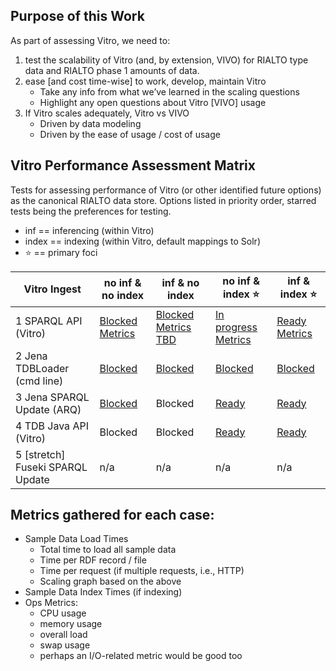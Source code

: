 ## Purpose of this Work

As part of assessing Vitro, we need to:

1. test the scalability of Vitro (and, by extension, VIVO) for RIALTO type data and RIALTO phase 1 amounts of data.
2. ease [and cost time-wise] to work, develop, maintain Vitro
    * Take any info from what we’ve learned in the scaling questions
    * Highlight any open questions about Vitro [VIVO] usage
3. If Vitro scales adequately, Vitro vs VIVO
    * Driven by data modeling
    * Driven by the ease of usage / cost of usage

## Vitro Performance Assessment Matrix

Tests for assessing performance of Vitro (or other identified future options) as the canonical RIALTO data store. Options listed in priority order, starred tests being the preferences for testing.

* inf == inferencing (within Vitro)
* index == indexing (within Vitro, default mappings to Solr)
* :star: == primary foci

Vitro Ingest                | no inf & no index    | inf & no index       | no inf & index :star:  | inf & index :star:
--------------------------- | -------------------- | -------------------- | ---------------------- | --------
1 SPARQL API (Vitro)        | [Blocked](https://github.com/sul-dlss/rialto/issues/53) [Metrics](TBD) | [Blocked](https://github.com/sul-dlss/rialto/issues/54) [Metrics TBD]() | [In progress](https://github.com/sul-dlss/rialto/issues/50) [Metrics](https://sulstats.stanford.edu/dashboard/db/servers?from=1526619600000&to=1526655600000&var-department=dlss&var-project=rialto&var-server=rialto-vitro-dev&theme=light) | [Ready](https://github.com/sul-dlss/rialto/issues/51) [Metrics](TBD)
2 Jena TDBLoader (cmd line) | [Blocked](https://github.com/sul-dlss/rialto/issues/66) | [Blocked](https://github.com/sul-dlss/rialto/issues/67) | [Blocked](https://github.com/sul-dlss/rialto/issues/55)   | [Blocked](https://github.com/sul-dlss/rialto/issues/56)
3 Jena SPARQL Update (ARQ)  | [Blocked](https://github.com/sul-dlss/rialto/issues/61) | Blocked              | [Ready](https://github.com/sul-dlss/rialto/issues/59)     | [Ready](https://github.com/sul-dlss/rialto/issues/60)
4 TDB Java API (Vitro)      | Blocked              | Blocked              | [Ready](https://github.com/sul-dlss/rialto/issues/63)     | [Ready](https://github.com/sul-dlss/rialto/issues/62)
5 [stretch] Fuseki SPARQL Update | n/a | n/a | n/a | n/a

## Metrics gathered for each case:
- Sample Data Load Times
  - Total time to load all sample data
  - Time per RDF record / file
  - Time per request (if multiple requests, i.e., HTTP)
  - Scaling graph based on the above
- Sample Data Index Times (if indexing)
- Ops Metrics:
  - CPU usage
  - memory usage
  - overall load
  - swap usage
  - perhaps an I/O-related metric would be good too
